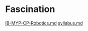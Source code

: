 # Fascination
[IB-MYP-CP-Robotics.md](https://github.com/henrypaniagua000/Fascination/blob/master/IB-MYP-CP-Robotics.md)
[syllabus.md](https://github.com/henrypaniagua000/Fascination/blob/master/syllabus.md)
